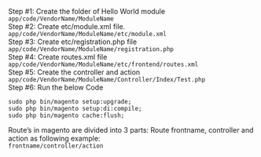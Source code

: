 Step #1: Create the folder of Hello World module<br>
```app/code/VendorName/ModuleName```<br>
Step #2: Create etc/module.xml file.<br>
```app/code/VendorName/ModuleName/etc/module.xml```<br>
Step #3: Create etc/registration.php file<br>
```app/code/VendorName/ModuleName/registration.php```<br>
Step #4: Create routes.xml file<br>
```app/code/VendorName/ModuleName/etc/frontend/routes.xml```<br>
Step #5: Create the controller and action<br>
```app/code/VendorName/ModuleName/Controller/Index/Test.php```<br>
Step #6: Run the below Code<br>
````
sudo php bin/magento setup:upgrade;
sudo php bin/magento setup:di:compile;
sudo php bin/magento cache:flush;
````
Route’s in magento are divided into 3 parts: Route frontname, controller and action as following example:<br>
```frontname/controller/action```
